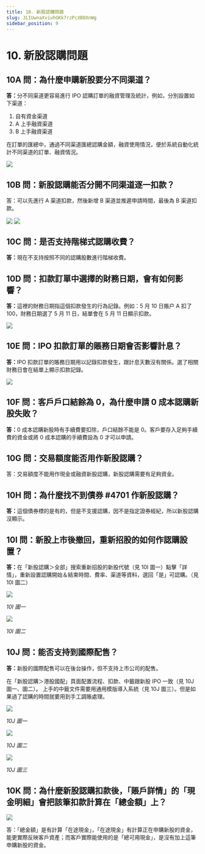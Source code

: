 ```yaml
---
title: 10. 新股認購問題
slug: JLIUwnaXviuhGKk7rzPcXB8XnWg
sidebar_position: 9
---
```



# 10. 新股認購問題

## 10A 問：為什麼申購新股要分不同渠道？

<b>答：</b>分不同渠道更容易進行 IPO 認購訂單的融資管理及統計，例如，分別設置如下渠道：
1. 自有資金渠道
2. A 上手融資渠道
3. B 上手融資渠道

在訂單的匯總中，通過不同渠道匯總認購金額，融資使用情況，便於系統自動化統計不同渠道的訂單、融資情況。

<img src="/assets/Awj9btNXRoYynBxgHQBcpuJvnob.png" src-width="3612" src-height="592" align="center"/>

## 10B 問：新股認購能否分開不同渠道逐一扣款？

答：可以先進行 A 渠道扣款，然後新增 B 渠道並推遲申請時間，最後為 B 渠道扣款。

<img src="/assets/A7FrbtAXkowtBAxMJ6scTSb8nKg.png" src-width="2876" src-height="1602" align="center"/>

<img src="/assets/CHjDbNmGcoZ8f7xWnNfcgNaJnXc.png" src-width="2820" src-height="1598" align="center"/>

## 10C 問：是否支持階梯式認購收費？

<b>答：</b>現在不支持按照不同的認購股數進行階梯收費。

## 10D 問：扣款訂單中選擇的財務日期，會有如何影響？

<b>答：</b>這裡的財務日期指這個扣款發生的行為記錄。例如：5 月 10 日賬户 A 扣了 100，財務日期選了 5 月 11 日，結單會在 5 月 11 日顯示扣款。

<img src="/assets/M5E0bp3wDo3OqyxCLF3cV2XLnwg.png" src-width="2680" src-height="902" align="center"/>

## 10E 問：IPO 扣款訂單的賬務日期會否影響計息？

<b>答：</b>IPO 扣款訂單的賬務日期用以記錄扣款發生，跟計息天數沒有關係。選了相關財務日會在結單上顯示扣款記錄。

<img src="/assets/RRGkbMks2olFQmxmMwacpunbntc.png" src-width="2680" src-height="902" align="center"/>

## 10F 問：客戶戶口結餘為 0，為什麼申請 0 成本認購新股失敗？

<b>答：</b>0 成本認購新股時有手續費要扣除，戶口結餘不能是 0。客戶要存入足夠手續費的資金或將 0 成本認購的手續費設為 0 才可以申請。

## 10G 問：交易額度能否用作新股認購？

答：交易額度不能用作現金或融資新股認購，新股認購需要有足夠資金。

## 10H 問：為什麼找不到債券 #4701 作新股認購？

<b>答：</b>這個債券標的是有的，但是不支援認購，因不是指定證券經紀，所以新股認購沒顯示。

## 10I 問：新股上市後撤回，重新招股的如何作認購設置？

<b>答：</b>在「新股認購＞全部」搜索重新招股的新股代號（見 10I 圖一）點擊「詳情」，重新設置認購開始＆結束時間、費率、渠道等資料，選回「是」可認購。（見 10I 圖二）

<img src="/assets/EQmGbizWhoSQSYxxMqucrQjInnf.png" src-width="2554" src-height="662" align="center"/>

<em>10I 圖一</em>

<img src="/assets/CVZybGNNvoFSdqx77WrcQ7F6nhe.png" src-width="2528" src-height="1552" align="center"/>

<em>10I 圖二</em>

## 10J 問：能否支持到國際配售？

<b>答：</b>新股的國際配售可以在後台操作，但不支持上市公司的配售。

在「新股認購＞港股國配」頁面配置流程、扣款、中籤跟新股 IPO 一致（見 10J 圖一、圖二）。
上手的中籤文件需要用通用模版導入系統（見 10J 圖三）。但是如果過了認購的時間就要用到手工調賬處理。

<img src="/assets/IKWUb7OKqoC7JCxUr7Kcltf1nNh.png" src-width="2506" src-height="854" align="center"/>

<em>10J 圖一</em>

<img src="/assets/Qwl4bEUr6oQBy8xKQtpcITNvnMc.png" src-width="2498" src-height="928" align="center"/>

<em>10J 圖二</em>

<img src="/assets/SgMmbJYSLoZeOfxoOaicDf5Wnod.png" src-width="2508" src-height="1428" align="center"/>

<em>10J 圖三</em>

## 10K 問：為什麼新股認購扣款後，「賬戶詳情」的「現金明細」會把該筆扣款計算在「總金額」上？

<img src="/assets/F5VFbvYp0oktstxXxcucaAgNnIe.png" src-width="1846" src-height="1392" align="center"/>

答：「總金額」是有計算「在途現金」，「在途現金」有計算正在申購新股的資金，能更實際反映客戶資產；而客戶實際能使用的是「總可用現金」，是沒有加上這筆申購新股的資金。

